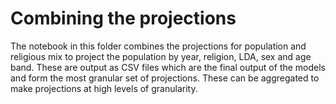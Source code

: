# Combining the projections
The notebook in this folder combines the projections for population and religious mix to project the population by year, religion, LDA, sex and age band. These are output as CSV files which are the final output of the models and form the most granular set of projections. These can be aggregated to make projections at high levels of granularity.
